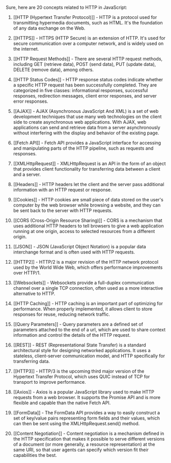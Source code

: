 Sure, here are 20 concepts related to HTTP in JavaScript:

1. [[HTTP (Hypertext Transfer Protocol)]] - HTTP is a protocol used for transmitting hypermedia documents, such as HTML. It's the foundation of any data exchange on the Web.

2. [[HTTPS]] - HTTPS (HTTP Secure) is an extension of HTTP. It's used for secure communication over a computer network, and is widely used on the internet.

3. [[HTTP Request Methods]] - There are several HTTP request methods, including GET (retrieve data), POST (send data), PUT (update data), DELETE (remove data), among others.

4. [[HTTP Status Codes]] - HTTP response status codes indicate whether a specific HTTP request has been successfully completed. They are categorized in five classes: informational responses, successful responses, redirection messages, client error responses, and server error responses.

5. [[AJAX]] - AJAX (Asynchronous JavaScript And XML) is a set of web development techniques that use many web technologies on the client side to create asynchronous web applications. With AJAX, web applications can send and retrieve data from a server asynchronously without interfering with the display and behavior of the existing page.

6. [[Fetch API]] - Fetch API provides a JavaScript interface for accessing and manipulating parts of the HTTP pipeline, such as requests and responses.

7. [[XMLHttpRequest]] - XMLHttpRequest is an API in the form of an object that provides client functionality for transferring data between a client and a server.

8. [[Headers]] - HTTP headers let the client and the server pass additional information with an HTTP request or response.

9. [[Cookies]] - HTTP cookies are small piece of data stored on the user's computer by the web browser while browsing a website, and they can be sent back to the server with HTTP requests.

10. [[CORS (Cross-Origin Resource Sharing)]] - CORS is a mechanism that uses additional HTTP headers to tell browsers to give a web application running at one origin, access to selected resources from a different origin.

11. [[JSON]] - JSON (JavaScript Object Notation) is a popular data interchange format and is often used with HTTP requests.

12. [[HTTP2]] - HTTP/2 is a major revision of the HTTP network protocol used by the World Wide Web, which offers performance improvements over HTTP/1.

13. [[Websockets]] - Websockets provide a full-duplex communication channel over a single TCP connection, often used as a more interactive alternative to HTTP.

14. [[HTTP Caching]] - HTTP caching is an important part of optimizing for performance. When properly implemented, it allows client to store responses for reuse, reducing network traffic.

15. [[Query Parameters]] - Query parameters are a defined set of parameters attached to the end of a url, which are used to share context information and control the details of the HTTP request.

16. [[REST]] - REST (Representational State Transfer) is a standard architectural style for designing networked applications. It uses a stateless, client-server communication model, and HTTP specifically for transferring data.

17. [[HTTP3]] - HTTP/3 is the upcoming third major version of the Hypertext Transfer Protocol, which uses QUIC instead of TCP for transport to improve performance.

18. [[Axios]] - Axios is a popular JavaScript library used to make HTTP requests from a web browser. It supports the Promise API and is more flexible and capable than the native Fetch API.

19. [[FormData]] - The FormData API provides a way to easily construct a set of key/value pairs representing form fields and their values, which can then be sent using the XMLHttpRequest.send() method.

20. [[Content Negotiation]] - Content negotiation is a mechanism defined in the HTTP specification that makes it possible to serve different versions of a document (or more generally, a resource representation) at the same URI, so that user agents can specify which version fit their capabilities the best.
